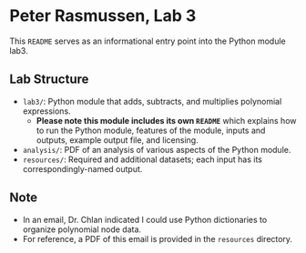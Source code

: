 # Peter Rasmussen, Lab 3

This ```README``` serves as an informational entry point into the Python module lab3.

## Lab Structure

* ```lab3/```: Python module that adds, subtracts, and multiplies polynomial expressions.
    * **Please note this module includes its own ```README```** which explains how to run the Python
      module, features of the module, inputs and outputs, example output file, and licensing.
* ```analysis/```: PDF of an analysis of various aspects of the Python module.
* ```resources/```: Required and additional datasets; each input has its correspondingly-named output.

## Note

* In an email, Dr. Chlan indicated I could use Python dictionaries to organize polynomial node data.
* For reference, a PDF of this email is provided in the ```resources``` directory.
